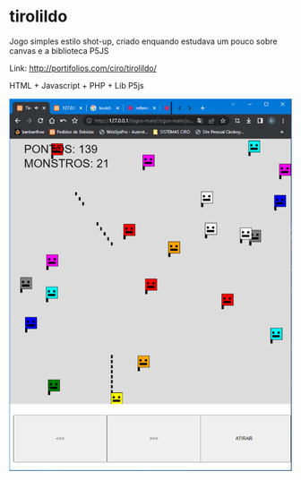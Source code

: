 # tirolildo
Jogo simples estilo shot-up, criado enquando estudava um pouco sobre canvas e a biblioteca P5JS

Link: http://portifolios.com/ciro/tirolildo/

HTML + Javascript + PHP + Lib P5js


![alt tag](screenshot.png)
